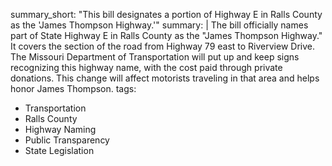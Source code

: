 summary_short: "This bill designates a portion of Highway E in Ralls County as the 'James Thompson Highway.'"
summary: |
  The bill officially names part of State Highway E in Ralls County as the "James Thompson Highway." It covers the section of the road from Highway 79 east to Riverview Drive. The Missouri Department of Transportation will put up and keep signs recognizing this highway name, with the cost paid through private donations. This change will affect motorists traveling in that area and helps honor James Thompson.
tags:
  - Transportation
  - Ralls County
  - Highway Naming
  - Public Transparency
  - State Legislation

